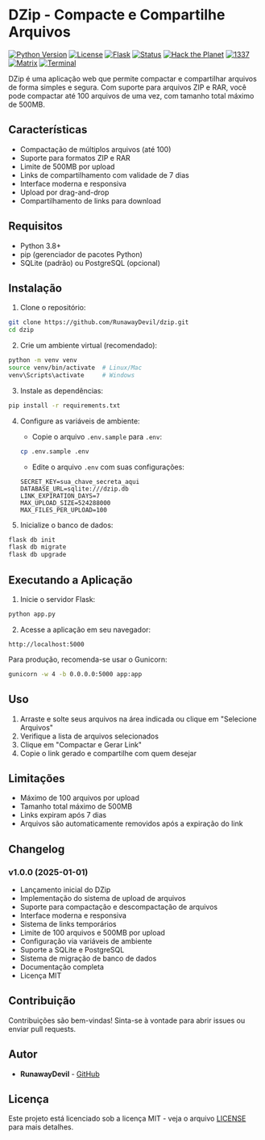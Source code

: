 # DZip - Compacte e Compartilhe Arquivos

[![Python Version](https://img.shields.io/badge/python-3.8%2B-blue)](https://www.python.org/downloads/)
[![License](https://img.shields.io/badge/license-MIT-green)](LICENSE)
[![Flask](https://img.shields.io/badge/flask-2.3.3-blue)](https://flask.palletsprojects.com/)
[![Status](https://img.shields.io/badge/status-active-success)]()
[![Hack the Planet](https://img.shields.io/badge/Hack-The%20Planet-red)](https://github.com/RunawayDevil)
[![1337](https://img.shields.io/badge/1337-H4X0R-orange)](https://github.com/RunawayDevil)
[![Matrix](https://img.shields.io/badge/Matrix-Neo-green)](https://github.com/RunawayDevil)
[![Terminal](https://img.shields.io/badge/Terminal-%3E_%20-green)](https://github.com/RunawayDevil)

DZip é uma aplicação web que permite compactar e compartilhar arquivos de forma simples e segura. Com suporte para arquivos ZIP e RAR, você pode compactar até 100 arquivos de uma vez, com tamanho total máximo de 500MB.

## Características

- Compactação de múltiplos arquivos (até 100)
- Suporte para formatos ZIP e RAR
- Limite de 500MB por upload
- Links de compartilhamento com validade de 7 dias
- Interface moderna e responsiva
- Upload por drag-and-drop
- Compartilhamento de links para download

## Requisitos

- Python 3.8+
- pip (gerenciador de pacotes Python)
- SQLite (padrão) ou PostgreSQL (opcional)

## Instalação

1. Clone o repositório:
```bash
git clone https://github.com/RunawayDevil/dzip.git
cd dzip
```

2. Crie um ambiente virtual (recomendado):
```bash
python -m venv venv
source venv/bin/activate  # Linux/Mac
venv\Scripts\activate     # Windows
```

3. Instale as dependências:
```bash
pip install -r requirements.txt
```

4. Configure as variáveis de ambiente:
   - Copie o arquivo `.env.sample` para `.env`:
   ```bash
   cp .env.sample .env
   ```
   - Edite o arquivo `.env` com suas configurações:
   ```
   SECRET_KEY=sua_chave_secreta_aqui
   DATABASE_URL=sqlite:///dzip.db
   LINK_EXPIRATION_DAYS=7
   MAX_UPLOAD_SIZE=524288000
   MAX_FILES_PER_UPLOAD=100
   ```

5. Inicialize o banco de dados:
```bash
flask db init
flask db migrate
flask db upgrade
```

## Executando a Aplicação

1. Inicie o servidor Flask:
```bash
python app.py
```

2. Acesse a aplicação em seu navegador:
```
http://localhost:5000
```

Para produção, recomenda-se usar o Gunicorn:
```bash
gunicorn -w 4 -b 0.0.0.0:5000 app:app
```

## Uso

1. Arraste e solte seus arquivos na área indicada ou clique em "Selecione Arquivos"
2. Verifique a lista de arquivos selecionados
3. Clique em "Compactar e Gerar Link"
4. Copie o link gerado e compartilhe com quem desejar

## Limitações

- Máximo de 100 arquivos por upload
- Tamanho total máximo de 500MB
- Links expiram após 7 dias
- Arquivos são automaticamente removidos após a expiração do link

## Changelog

### v1.0.0 (2025-01-01)
- Lançamento inicial do DZip
- Implementação do sistema de upload de arquivos
- Suporte para compactação e descompactação de arquivos
- Interface moderna e responsiva
- Sistema de links temporários
- Limite de 100 arquivos e 500MB por upload
- Configuração via variáveis de ambiente
- Suporte a SQLite e PostgreSQL
- Sistema de migração de banco de dados
- Documentação completa
- Licença MIT

## Contribuição

Contribuições são bem-vindas! Sinta-se à vontade para abrir issues ou enviar pull requests.

## Autor

- **RunawayDevil** - [GitHub](https://github.com/RunawayDevil)

## Licença

Este projeto está licenciado sob a licença MIT - veja o arquivo [LICENSE](LICENSE) para mais detalhes. 